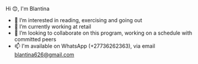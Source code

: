 Hi 😊, I'm Blantina
- 👀 I’m interested in reading, exercising and going out
- 🌱 I’m currently working at retail
- 💞️ I’m looking to collaborate on this program, working on a schedule with committed peers
- 📫 I'm available on WhatsApp (+27736262363), via email blantina626@gmail.com


<!---
9bla3na2/9bla3na2 is a ✨ special ✨ repository because its `README.md` (this file) appears on your GitHub profile.
You can click the Preview link to take a look at your changes.
--->
